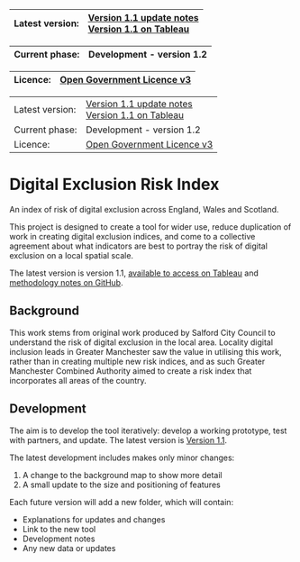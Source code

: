 |Latest version:|[Version 1.1 update notes](/Version%201)<br>[Version 1.1 on Tableau](https://www.gmtableau.nhs.uk/t/GMCA/views/DigitalExclusionRiskIndexv1_1/DERIhomepage/christopher.pope@greatermanchester-ca.gov.uk/9767395d-5c8f-4904-b3b1-2e8dff1ddfb9?:display_count=n&:showVizHome=n&:origin=viz_share_link)|
|---|:--|

|Current phase:|Development - version 1.2|
|---|---|

|Licence:|[Open Government Licence v3](Open%20Government%20Licence.md)|
|---|---|

|||
|:--|:--|
|Latest version:|[Version 1.1 update notes](/Version%201)<br>[Version 1.1 on Tableau](https://www.gmtableau.nhs.uk/t/GMCA/views/DigitalExclusionRiskIndexv1_1/DERIhomepage/christopher.pope@greatermanchester-ca.gov.uk/9767395d-5c8f-4904-b3b1-2e8dff1ddfb9?:display_count=n&:showVizHome=n&:origin=viz_share_link)|
|Current phase:|Development - version 1.2|
|Licence:|[Open Government Licence v3](Open%20Government%20Licence.md)|

# Digital Exclusion Risk Index
An index of risk of digital exclusion across England, Wales and Scotland.

This project is designed to create a tool for wider use, reduce duplication of work in creating digital exclusion indices, and come to a collective agreement about what indicators are best to portray the risk of digital exclusion on a local spatial scale.

The latest version is version 1.1, [available to access on Tableau](https://www.gmtableau.nhs.uk/t/GMCA/views/DigitalExclusionRiskIndexv1_1/DERIhomepage/christopher.pope@greatermanchester-ca.gov.uk/9767395d-5c8f-4904-b3b1-2e8dff1ddfb9?:display_count=n&:showVizHome=n&:origin=viz_share_link) and [methodology notes on GitHub](/Version%201.1).

## Background
This work stems from original work produced by Salford City Council to understand the risk of digital exclusion in the local area. Locality digital inclusion leads in Greater Manchester saw the value in utilising this work, rather than in creating multiple new risk indices, and as such Greater Manchester Combined Authority aimed to create a risk index that incorporates all areas of the country.

## Development
The aim is to develop the tool iteratively: develop a working prototype, test with partners, and update. The latest version is [Version 1.1](/Version%201.1).

The latest development includes makes only minor changes:
1. A change to the background map to show more detail
2. A small update to the size and positioning of features

Each future version will add a new folder, which will contain:
* Explanations for updates and changes
* Link to the new tool
* Development notes 
* Any new data or updates

